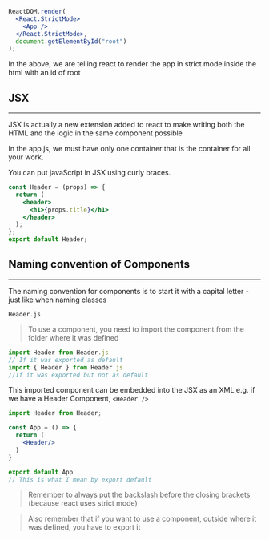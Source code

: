 <!-- @format -->

```jsx
ReactDOM.render(
  <React.StrictMode>
    <App />
  </React.StrictMode>,
  document.getElementById("root")
);
```

In the above, we are telling react to render the app in strict mode inside the html with an id of root

## JSX

---

JSX is actually a new extension added to react to make writing both the
HTML and the logic in the same component possible

In the app.js, we must have only one container that is the container for all your work.

You can put javaScript in JSX using curly braces.

```jsx
const Header = (props) => {
  return (
    <header>
      <h1>{props.title}</h1>
    </header>
  );
};
export default Header;
```

## Naming convention of Components

---

The naming convention for components is to start it with a capital letter - just like when naming classes

`Header.js`

> To use a component, you need to import the component from the folder where it was defined

```jsx
import Header from Header.js
// If it was exported as default
import { Header } from Header.js
//If it was exported but not as default
```

This imported component can be embedded into the JSX as an XML e.g. if we
have a Header Component, `<Header />`

```jsx
import Header from Header;

const App = () => {
  return (
    <Header/>
  )
}

export default App
// This is what I mean by export default
```

> Remember to always put the backslash before the closing brackets (because react uses strict mode)

> Also remember that if you want to use a component, outside where it was defined, you have to export it
